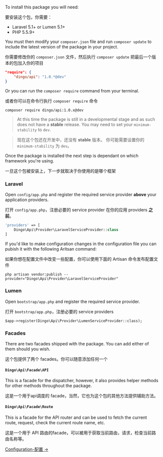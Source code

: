To install this package you will need:

要安装这个包，你需要：

- Laravel 5.1+ or Lumen 5.1+
- PHP 5.5.9+

You must then modify your `composer.json` file and run `composer update` to include the latest version of the package in your project.

你需要修改你的 `composer.json` 文件，然后执行 `composer update` 把最后一个版本的包加入你的项目

```json
"require": {
    "dingo/api": "1.0.*@dev"
}
```

Or you can run the `composer require` command from your terminal.

或者你可以在命令行执行 `composer require` 命令

```
composer require dingo/api:1.0.x@dev
```

> At this time the package is still in a developmental stage and as such does not have a **stable** release.
> You may need to set your `minimum-stability` to `dev`.

> 现在这个包还在开发中，还没有 **stable** 版本。
> 你可能需要设置你的 `minimum-stability` 为 `dev`。

Once the package is installed the next step is dependant on which framework you're using.

一旦这个包被安装上，下一步就取决于你使用的是哪个框架

### Laravel

Open `config/app.php` and register the required service provider **above** your application providers.

打开 `config/app.php`，注册必要的 service provider 在你的应用 providers **之前**。

```php
'providers' => [
    Dingo\Api\Provider\LaravelServiceProvider::class
]
```

If you'd like to make configuration changes in the configuration file you can pubish it with the following Aritsan command:

如果你想在配置文件中改变一些配置，你可以使用下面的 Artisan 命令发布配置文件

```
php artisan vendor:publish --provider="Dingo\Api\Provider\LaravelServiceProvider"
```

### Lumen

Open `bootstrap/app.php` and register the required service provider.

打开 `bootstrap/app.php`，注册必要的 service providers

```
$app->register(Dingo\Api\Provider\LumenServiceProvider::class);
```

### Facades

There are two facades shipped with the package. You can add either of them should you wish.

这个包提供了两个 facades。你可以随意添加任何一个

#### `Dingo\Api\Facade\API`

This is a facade for the dispatcher, however, it also provides helper methods for other methods throughout the package.

这是一个用于api调度的 facade，当然，它也为这个包的其他方法提供辅助方法。

#### `Dingo\Api\Facade\Route`

This is a facade for the API router and can be used to fetch the current route, request, check the current route name, etc.

这是一个用于 API 路由的facade，可以被用于获取当前路由，请求，检查当前路由名称等。

[Configuration-配置 →](https://github.com/liyu001989/dingo-api-wiki-zh/Configuration.md)
